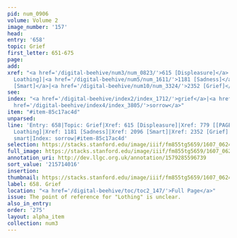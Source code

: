 ```yaml
---
pid: num_0906
volume: Volume 2
image_number: '157'
head:
entry: '658'
topic: Grief
first_letter: 651-675
page:
add:
xref: "<a href='/digital-beehive/num3/num_0823/'>615 [Displeasure]</a>|779 [[PAGE_MISSING],
  Loathing]|<a href='/digital-beehive/num5/num_1611/'>1181 [Sadness]</a>|<a href='/digital-beehive/num9/num_3033/'>2096
  [Smart]</a>|<a href='/digital-beehive/num10/num_3324/'>2352 [Grief]</a>"
see:
index: "<a href='/digital-beehive/index2/index_1712/'>grief</a>|<a href='/digital-beehive/index4/index_3759/'>smart</a>|<a
  href='/digital-beehive/index4/index_3805/'>sorrow</a>"
item: "#item-85c17ac4d"
unparsed:
line: 'Entry: 658|Topic: Grief|Xref: 615 [Displeasure]|Xref: 779 [[PAGE_MISSING],
  Loathing]|Xref: 1181 [Sadness]|Xref: 2096 [Smart]|Xref: 2352 [Grief]|Index: grief|Index:
  smart|Index: sorrow|#item-85c17ac4d'
selection: https://stacks.stanford.edu/image/iiif/fm855tg5659/1607_0624/375,4016,2920,988/full/0/default.jpg
full_image: https://stacks.stanford.edu/image/iiif/fm855tg5659/1607_0624/full/full/0/default.jpg
annotation_uri: http://dev.llgc.org.uk/annotation/1579285596739
sort_value: '215714016'
insertion:
thumbnail: https://stacks.stanford.edu/image/iiif/fm855tg5659/1607_0624/375,4016,600,180/250,/0/default.jpg
label: 658. Grief
location: "<a href='/digital-beehive/toc/toc2_147/'>Full Page</a>"
issue: The point of reference for "Lothing" is unclear.
also_in_entry:
order: '275'
layout: alpha_item
collection: num3
---
```

